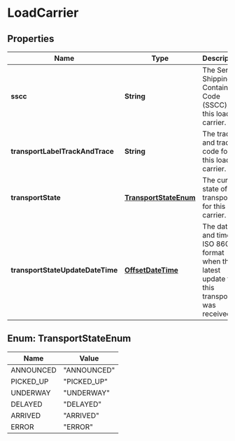# LoadCarrier

## Properties

 Name                             | Type                                          | Description                                                                                  | Notes      
----------------------------------|-----------------------------------------------|----------------------------------------------------------------------------------------------|------------
 **sscc**                         | **String**                                    | The Serial Shipping Container Code (SSCC) for this load carrier.                             | [optional] 
 **transportLabelTrackAndTrace**  | **String**                                    | The track and trace code for this load carrier.                                              | [optional] 
 **transportState**               | [**TransportStateEnum**](#TransportStateEnum) | The current state of the transport for this load carrier.                                    |
 **transportStateUpdateDateTime** | [**OffsetDateTime**](OffsetDateTime.md)       | The date and time in ISO 8601 format when the latest update for this transport was received. |

<a name="TransportStateEnum"></a>

## Enum: TransportStateEnum

 Name      | Value                 
-----------|-----------------------
 ANNOUNCED | &quot;ANNOUNCED&quot; 
 PICKED_UP | &quot;PICKED_UP&quot; 
 UNDERWAY  | &quot;UNDERWAY&quot;  
 DELAYED   | &quot;DELAYED&quot;   
 ARRIVED   | &quot;ARRIVED&quot;   
 ERROR     | &quot;ERROR&quot;     



